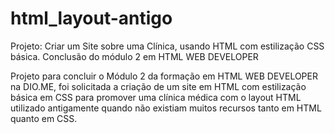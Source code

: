 # html_layout-antigo
Projeto: Criar um Site sobre uma Clínica, usando HTML com estilização CSS básica. Conclusão do módulo 2 em HTML WEB DEVELOPER

Projeto para concluir o Módulo 2 da formação em HTML WEB DEVELOPER na DIO.ME, foi solicitada a criação de um site em HTML com estilização básica em CSS para promover uma clínica médica com o layout HTML utilizado antigamente quando não existiam muitos recursos tanto em HTML quanto em CSS.
